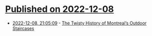 # [Published on 2022-12-08](index.md)

* [2022-12-08, 21:05:09](https://news.ycombinator.com/item?id=33913391) - [The Twisty History of Montreal’s Outdoor Staircases](https://www.atlasobscura.com/articles/montreal-plexes-outdoor-staircases)
